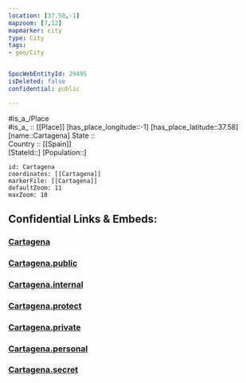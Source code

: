 ```yaml
---
location: [37.58,-1] 
mapzoom: [7,12] 
mapmarker: city 
type: City
tags:
- geo/City


SpocWebEntityId: 29495
isDeleted: false
confidential: public

---
```

#is_a_/Place  
#is_a_ :: [[Place]] 
[has_place_longitude::-1] 
[has_place_latitude::37.58] 
[name::Cartagena] 
State ::  
Country :: [[Spain]]  
[StateId::] 
[Population::] 



```leaflet
id: Cartagena
coordinates: [[Cartagena]] 
markerFile: [[Cartagena]] 
defaultZoom: 11 
maxZoom: 18
```


## Confidential Links & Embeds: 

### [Cartagena](/_Standards/Earth/Continent/Europe/Europe~South/Spain/City/Cartagena.md) 

### [Cartagena.public](/_public/Earth/Continent/Europe/Europe~South/Spain/City/Cartagena.public.md) 

### [Cartagena.internal](/_internal/Earth/Continent/Europe/Europe~South/Spain/City/Cartagena.internal.md) 

### [Cartagena.protect](/_protect/Earth/Continent/Europe/Europe~South/Spain/City/Cartagena.protect.md) 

### [Cartagena.private](/_private/Earth/Continent/Europe/Europe~South/Spain/City/Cartagena.private.md) 

### [Cartagena.personal](/_personal/Earth/Continent/Europe/Europe~South/Spain/City/Cartagena.personal.md) 

### [Cartagena.secret](/_secret/Earth/Continent/Europe/Europe~South/Spain/City/Cartagena.secret.md)

